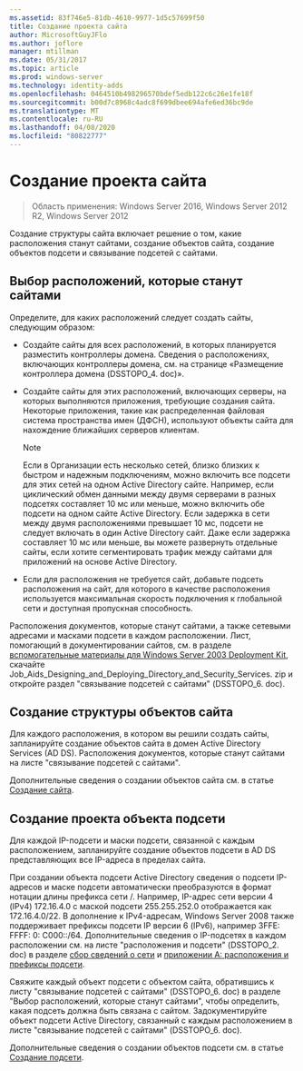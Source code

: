 ```yaml
---
ms.assetid: 83f746e5-81db-4610-9977-1d5c57699f50
title: Создание проекта сайта
author: MicrosoftGuyJFlo
ms.author: joflore
manager: mtillman
ms.date: 05/31/2017
ms.topic: article
ms.prod: windows-server
ms.technology: identity-adds
ms.openlocfilehash: 0464510b498296570bdef5edb122c6c26e1fe18f
ms.sourcegitcommit: b00d7c8968c4adc8f699dbee694afe6ed36bc9de
ms.translationtype: MT
ms.contentlocale: ru-RU
ms.lasthandoff: 04/08/2020
ms.locfileid: "80822777"
---
```

# <a name="creating-a-site-design"></a>Создание проекта сайта

>Область применения: Windows Server 2016, Windows Server 2012 R2, Windows Server 2012

Создание структуры сайта включает решение о том, какие расположения станут сайтами, создание объектов сайта, создание объектов подсети и связывание подсетей с сайтами.  
  
## <a name="deciding-which-locations-will-become-sites"></a>Выбор расположений, которые станут сайтами

Определите, для каких расположений следует создать сайты, следующим образом:  
  
- Создайте сайты для всех расположений, в которых планируется разместить контроллеры домена. Сведения о расположениях, включающих контроллеры домена, см. на странице «Размещение контроллера домена (DSSTOPO_4. doc)».  
- Создайте сайты для этих расположений, включающих серверы, на которых выполняются приложения, требующие создания сайта. Некоторые приложения, такие как распределенная файловая система пространства имен (ДФСН), используют объекты сайта для нахождение ближайших серверов клиентам.  

   > [!NOTE]  
   > Если в Организации есть несколько сетей, близко близких к быстром и надежным подключениям, можно включить все подсети для этих сетей на одном Active Directory сайте. Например, если циклический обмен данными между двумя серверами в разных подсетях составляет 10 мс или меньше, можно включить обе подсети на одном сайте Active Directory. Если задержка в сети между двумя расположениями превышает 10 мс, подсети не следует включать в один Active Directory сайт. Даже если задержка составляет 10 мс или меньше, вы можете развернуть отдельные сайты, если хотите сегментировать трафик между сайтами для приложений на основе Active Directory.  

- Если для расположения не требуется сайт, добавьте подсеть расположения на сайт, для которого в качестве расположения используется максимальная скорость подключения к глобальной сети и доступная пропускная способность.  
  
Расположения документов, которые станут сайтами, а также сетевыми адресами и масками подсети в каждом расположении. Лист, помогающий в документировании сайтов, см. в разделе [вспомогательные материалы для Windows Server 2003 Deployment Kit](https://go.microsoft.com/fwlink/?LinkID=102558), скачайте Job_Aids_Designing_and_Deploying_Directory_and_Security_Services. zip и откройте раздел "связывание подсетей с сайтами" (DSSTOPO_6. doc).  
  
## <a name="creating-a-site-object-design"></a>Создание структуры объектов сайта

Для каждого расположения, в котором вы решили создать сайты, запланируйте создание объектов сайта в домен Active Directory Services (AD DS). Расположения документов, которые станут сайтами на листе "связывание подсетей с сайтами".  
  
Дополнительные сведения о создании объектов сайта см. в статье [Создание сайта](https://go.microsoft.com/fwlink/?LinkId=107067).  
  
## <a name="creating-a-subnet-object-design"></a>Создание проекта объекта подсети

Для каждой IP-подсети и маски подсети, связанной с каждым расположением, запланируйте создание объектов подсети в AD DS представляющих все IP-адреса в пределах сайта.  
  
При создании объекта подсети Active Directory сведения о подсети IP-адресов и маске подсети автоматически преобразуются в формат нотации длины префикса сети <IP address>/<prefix length>. Например, IP-адрес сети версии 4 (IPv4) 172.16.4.0 с маской подсети 255.255.252.0 отображается как 172.16.4.0/22. В дополнение к IPv4-адресам, Windows Server 2008 также поддерживает префиксы подсети IP версии 6 (IPv6), например 3FFE: FFFF: 0: C000::/64. Дополнительные сведения о IP-подсетях в каждом расположении см. на листе "расположения и подсети" (DSSTOPO_2. doc) в разделе [сбор сведений о сети](../../ad-ds/plan/Collecting-Network-Information.md) и [приложении A: расположения и префиксы подсети](Appendix-A--Locations-and-Subnet-Prefixes.md).  
  
Свяжите каждый объект подсети с объектом сайта, обратившись к листу "связывание подсетей с сайтами" (DSSTOPO_6. doc) в разделе "Выбор расположений, которые станут сайтами", чтобы определить, какая подсеть должна быть связана с сайтом. Задокументируйте объект подсети Active Directory, связанный с каждым расположением в листе "связывание подсетей с сайтами" (DSSTOPO_6. doc).  
  
Дополнительные сведения о создании объектов подсети см. в статье [Создание подсети](https://go.microsoft.com/fwlink/?LinkId=107068).
